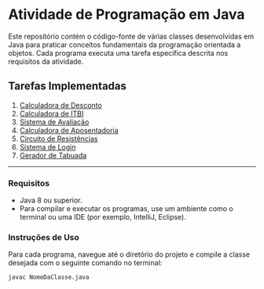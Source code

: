 # Atividade de Programação em Java

Este repositório contém o código-fonte de várias classes desenvolvidas em Java para praticar conceitos fundamentais da programação orientada a objetos. Cada programa executa uma tarefa específica descrita nos requisitos da atividade.

## Tarefas Implementadas

1. [Calculadora de Desconto](#calculadora-de-desconto)
2. [Calculadora de ITBI](#calculadora-de-itbi)
3. [Sistema de Avaliação](#sistema-de-avaliação)
4. [Calculadora de Aposentadoria](#calculadora-de-aposentadoria)
5. [Circuito de Resistências](#circuito-de-resistências)
6. [Sistema de Login](#sistema-de-login)
7. [Gerador de Tabuada](#gerador-de-tabuada)

---

### Requisitos

- Java 8 ou superior.
- Para compilar e executar os programas, use um ambiente como o terminal ou uma IDE (por exemplo, IntelliJ, Eclipse).

### Instruções de Uso

Para cada programa, navegue até o diretório do projeto e compile a classe desejada com o seguinte comando no terminal:

```bash
javac NomeDaClasse.java
